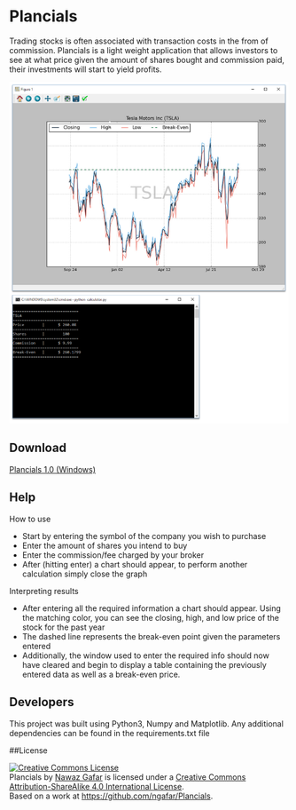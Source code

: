 # Plancials

Trading stocks is often associated with transaction costs in the from of commission. Plancials is a light weight application that allows investors to see at what price given the amount of shares bought and commission paid, their investments will start to yield profits.  

![Screenshot](https://github.com/ngafar/Plancials/blob/master/imgs/output.jpg)

## Download

[Plancials 1.0 (Windows)](https://github.com/ngafar/Plancials/blob/master/Plancials.zip?raw=true)

## Help

How to use
* Start by entering the symbol of the company you wish to purchase 
* Enter the amount of shares you intend to buy
* Enter the commission/fee charged by your broker
* After (hitting enter) a chart should appear, to perform another calculation simply close the graph

Interpreting results
* After entering all the required information a chart should appear. Using the matching color, you can see the closing, high, and low price of the stock for the past year
* The dashed line represents the break-even point given the parameters  entered
* Additionally, the window used to enter the required info should now have cleared and begin to display a table containing the previously entered data as well as a break-even price. 

## Developers

This project was built using Python3, Numpy and Matplotlib. Any additional dependencies can be found in the requirements.txt file

##License 

<a rel="license" href="http://creativecommons.org/licenses/by-sa/4.0/"><img alt="Creative Commons License" style="border-width:0" src="https://i.creativecommons.org/l/by-sa/4.0/88x31.png" /></a><br /><span xmlns:dct="http://purl.org/dc/terms/" property="dct:title">Plancials</span> by <a xmlns:cc="http://creativecommons.org/ns#" href="https://github.com/ngafar/" property="cc:attributionName" rel="cc:attributionURL">Nawaz Gafar</a> is licensed under a <a rel="license" href="http://creativecommons.org/licenses/by-sa/4.0/">Creative Commons Attribution-ShareAlike 4.0 International License</a>.<br />Based on a work at <a xmlns:dct="http://purl.org/dc/terms/" href="https://github.com/ngafar/Plancials" rel="dct:source">https://github.com/ngafar/Plancials</a>.